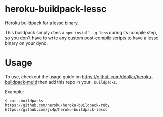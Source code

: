 heroku-buildpack-lessc
=========================

Heroku buildpack for a lessc binary.

This buildpack simply does a `npm install -g less` during its compile step, so you don't have to write any custom post-compile scripts to have a lessc binary on your dyno.


Usage
=====
To use, checkout the usage guide on https://github.com/ddollar/heroku-buildpack-multi then add this repo in your `.buildpacks`.

Example:
    
    $ cat .buildpacks
    https://github.com/heroku/heroku-buildpack-ruby
    https://github.com/jc4p/heroku-buildpack-lessc